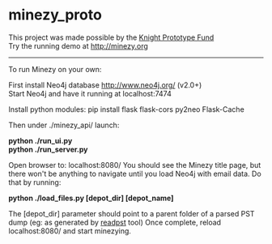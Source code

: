 minezy_proto
============
This project was made possible by the <a href="http://www.knightfoundation.org/grants/201448427/">Knight Prototype Fund</a><br>
Try the running demo at <a href="http://minezy.org">http://minezy.org</a>


---------------------------
To run Minezy on your own:

First install Neo4j database http://www.neo4j.org/ (v2.0+)<br>
Start Neo4j and have it running at localhost:7474<br>

Install python modules:
pip install flask flask-cors py2neo Flask-Cache

Then under ./minezy_api/ launch:

<b>python ./run_ui.py<br>
python ./run_server.py</b><br>

Open browser to: localhost:8080/
You should see the Minezy title page, but there won't be anything to navigate until you load Neo4j with email data.
Do that by running:

<b>python ./load_files.py [depot_dir] [depot_name]</b>

The [depot_dir] parameter should point to a parent folder of a parsed PST dump (eg: as generated by <a href='http://www.five-ten-sg.com/libpst/rn01re01.html'>readpst</a> tool)
Once complete, reload localhost:8080/ and start minezying.
